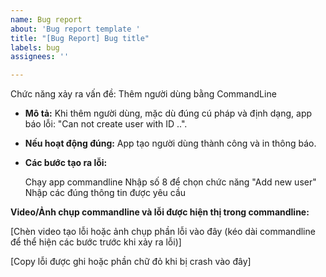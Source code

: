 ```yaml
---
name: Bug report
about: 'Bug report template '
title: "[Bug Report] Bug title"
labels: bug
assignees: ''

---
```


Chức năng xảy ra vấn đề: Thêm người dùng bằng CommandLine

 - **Mô tả:** Khi thêm người dùng, mặc dù đúng cú pháp và định dạng, app báo lỗi: "Can not create user with ID ..".
 - **Nếu hoạt động đúng:** App tạo người dùng thành công và in thông báo.
 -  **Các bước tạo ra lỗi:**

    Chạy app commandline
    Nhập số 8 để chọn chức năng "Add new user"
    Nhập các đúng thông tin được yêu cầu

**Video/Ảnh chụp commandline và lỗi được hiện thị trong commandline:**

[Chèn video tạo lỗi hoặc ảnh chụp phần lỗi vào đây (kéo dài commandline để thể hiện các bước trước khi xảy ra lỗi)]

[Copy lỗi được ghi hoặc phần chữ đỏ khi bị crash vào đây]
